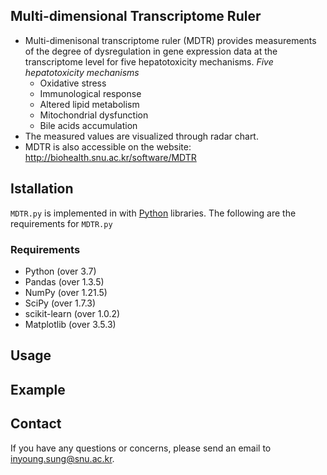 ## Multi-dimensional Transcriptome Ruler
* Multi-dimenisonal transcriptome ruler (MDTR) provides measurements of the degree of dysregulation in gene expression data at the transcriptome level for five hepatotoxicity mechanisms.
  _Five hepatotoxicity mechanisms_
  * Oxidative stress
  * Immunological response
  * Altered lipid metabolism
  * Mitochondrial dysfunction
  * Bile acids accumulation
* The measured values are visualized through radar chart.
* MDTR is also accessible on the website: http://biohealth.snu.ac.kr/software/MDTR

## Istallation
`MDTR.py` is implemented in with [Python](https://www.python.org/) libraries. 
The following are the requirements for `MDTR.py`

### Requirements
* Python        (over 3.7)
* Pandas        (over 1.3.5)
* NumPy         (over 1.21.5)
* SciPy         (over 1.7.3)
* scikit-learn  (over 1.0.2)
* Matplotlib    (over 3.5.3)

## Usage

## Example

## Contact
If you have any questions or concerns, please send an email to [inyoung.sung@snu.ac.kr](inyoung.sung@snu.ac.kr).
